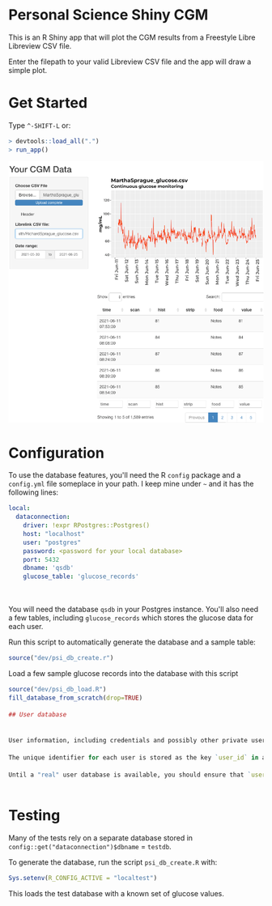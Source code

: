 # Personal Science Shiny CGM

This is an R Shiny app that will plot the CGM results from a Freestyle Libre Libreview CSV file.

Enter the filepath to your valid Libreview CSV file and the app will draw a simple plot.

# Get Started

Type `^-SHIFT-L` or:

``` r
> devtools::load_all(".")
> run_app()
```

![](images/paste-CF3A1F9D.png)

# Configuration

To use the database features, you'll need the R `config` package and a `config.yml` file someplace in your path. I keep mine under `~` and it has the following lines:

``` yaml
local:
  dataconnection:
    driver: !expr RPostgres::Postgres()
    host: "localhost"
    user: "postgres"
    password: <password for your local database>
    port: 5432
    dbname: 'qsdb'
    glucose_table: 'glucose_records'
   
   
```

You will need the database `qsdb` in your Postgres instance. You'll also need a few tables, including `glucose_records` which stores the glucose data for each user.

Run this script to automatically generate the database and a sample table:

``` r
source("dev/psi_db_create.r")
```

Load a few sample glucose records into the database with this script

``` r
source("dev/psi_db_load.R")
fill_database_from_scratch(drop=TRUE)

## User database


User information, including credentials and possibly other private user data, will eventually be stored in Firebase or another data store more suited to it. 

The unique identifier for each user is stored as the key `user_id` in all data tables. For testing purposes, this package includes `data(user_df_from_libreview)`, a dataframe that tracks identifying information about each of the users.

Until a "real" user database is available, you should ensure that `user_df_from_libreview` is kept up-to-date.  It is constructed by a script in `/data-raw/DATASET.R`



```

# Testing

Many of the tests rely on a separate database stored in `config::get("dataconnection")$dbname` = `testdb`.

To generate the database, run the script `psi_db_create.R` with:

``` r
Sys.setenv(R_CONFIG_ACTIVE = "localtest")
```

This loads the test database with a known set of glucose values.
